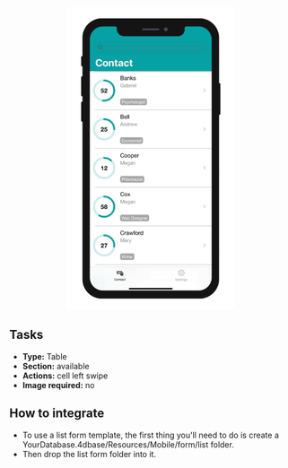<p align="center"><img src="https://github.com/4d-for-ios/4d-for-ios-form-list-Tasks/blob/master/template.gif" alt="Tasks" height="auto" width="300"></p>

## Tasks

* **Type:** Table
* **Section:** available
* **Actions:** cell left swipe
* **Image required:** no

## How to integrate

* To use a list form template, the first thing you'll need to do is create a YourDatabase.4dbase/Resources/Mobile/form/list folder.
* Then drop the list form folder into it.

